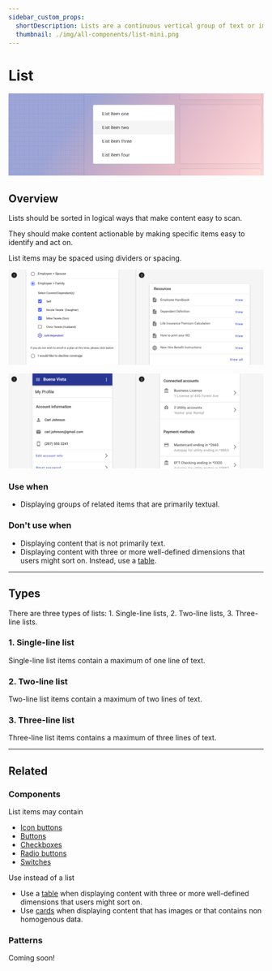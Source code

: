 ```yaml
---
sidebar_custom_props:
  shortDescription: Lists are a continuous vertical group of text or images that may contain primary and supplemental actions.
  thumbnail: ./img/all-components/list-mini.png
---
```


# List

<ComponentVisual storybookUrl="https://forge.tylerdev.io/main/?path=/story/components-list--default">

![](./images/list.png)

</ComponentVisual>

## Overview

Lists should be sorted in logical ways that make content easy to scan.

They should make content actionable by making specific items easy to identify and act on. 

List items may be spaced using dividers or spacing. 

<ImageBlock padded={false} caption="List items may be separated by white space or dividers.">

![Image of a single line list spaced with white space.](./images/list-spacers.png)

</ImageBlock>

<ImageBlock padded={false} caption="1. List items may contain selection controls. <br>2. List items may contain icons and actions.">

![Image of a single line list spaced with white space.](./images/list-types.png)

</ImageBlock>

### Use when 

- Displaying groups of related items that are primarily textual.

### Don't use when 

- Displaying content that is not primarily text.
- Displaying content with three or more well-defined dimensions that users might sort on. Instead, use a [table](/components/table-data/table).

---

## Types 

There are three types of lists: 1. Single-line lists, 2. Two-line lists, 3. Three-line lists. 

### 1. Single-line list

Single-line list items contain a maximum of one line of text.

### 2. Two-line list

Two-line list items contain a maximum of two lines of text.

### 3. Three-line list

Three-line list items contains a maximum of three lines of text.

---

## Related 

### Components

List items may contain

- [Icon buttons](/components/buttons/icon-button)
- [Buttons](/components/buttons/button)
- [Checkboxes](/components/controls/checkbox)
- [Radio buttons](/components/controls/radio-button)
- [Switches](/components/controls/switch)

Use instead of a list

- Use a [table](/components/table-data/table) when displaying content with three or more well-defined dimensions that users might sort on.
- Use [cards](/components/cards/card) when displaying content that has images or that contains non homogenous data. 

### Patterns

Coming soon!
